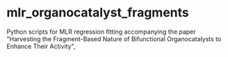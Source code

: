 # mlr_organocatalyst_fragments
Python scripts for MLR regression fitting accompanying the paper "Harvesting the Fragment-Based Nature of Bifunctional Organocatalysts to Enhance Their Activity",
